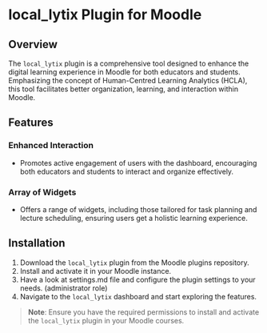 # local_lytix Plugin for Moodle

## Overview
The `local_lytix` plugin is a comprehensive tool designed to enhance the digital learning experience in Moodle for both educators and students. Emphasizing the concept of Human-Centred Learning Analytics (HCLA), this tool facilitates better organization, learning, and interaction within Moodle.

## Features

### Enhanced Interaction
- Promotes active engagement of users with the dashboard, encouraging both educators and students to interact and organize effectively.

### Array of Widgets
- Offers a range of widgets, including those tailored for task planning and lecture scheduling, ensuring users get a holistic learning experience.

## Installation
1. Download the `local_lytix` plugin from the Moodle plugins repository.
2. Install and activate it in your Moodle instance.
3. Have a look at settings.md file and configure the plugin settings to your needs. (administrator role)
3. Navigate to the `local_lytix` dashboard and start exploring the features.

> **Note**: Ensure you have the required permissions to install and activate the `local_lytix` plugin in your Moodle courses.
